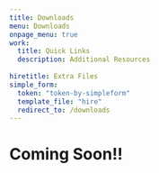 ```yaml
---
title: Downloads
menu: Downloads
onpage_menu: true
work:
  title: Quick Links
  description: Additional Resources
  
hiretitle: Extra Files
simple_form:
  token: "token-by-simpleform"
  template_file: "hire"
  redirect_to: /downloads
---
```


# Coming Soon!!
